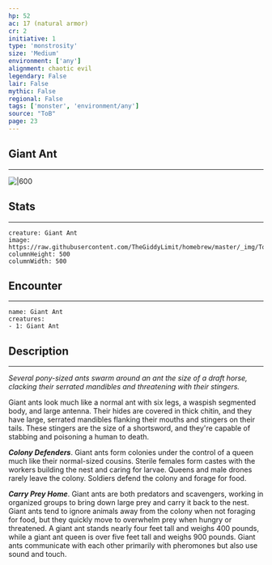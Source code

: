 ```yaml
---
hp: 52
ac: 17 (natural armor)
cr: 2
initiative: 1
type: 'monstrosity'    
size: 'Medium'
environment: ['any']
alignment: chaotic evil
legendary: False
lair: False
mythic: False
regional: False
tags: ['monster', 'environment/any']
source: "ToB"
page: 23
---
```


## Giant Ant
---

![|600](https://raw.githubusercontent.com/TheGiddyLimit/homebrew/master/_img/ToB/Giant%20Ant.webp)

## Stats
---

```statblock
creature: Giant Ant
image: https://raw.githubusercontent.com/TheGiddyLimit/homebrew/master/_img/ToB/token/Giant%20Ant.png
columnHeight: 500
columnWidth: 500
```

## Encounter
---

```encounter-table
name: Giant Ant
creatures:
- 1: Giant Ant
```

## Description
---
_Several pony-sized ants swarm around an ant the size of a draft horse, clacking their serrated mandibles and threatening with their stingers._

Giant ants look much like a normal ant with six legs, a waspish segmented body, and large antenna. Their hides are covered in thick chitin, and they have large, serrated mandibles flanking their mouths and stingers on their tails. These stingers are the size of a shortsword, and they're capable of stabbing and poisoning a human to death.

**_Colony Defenders_**. Giant ants form colonies under the control of a queen much like their normal-sized cousins. Sterile females form castes with the workers building the nest and caring for larvae. Queens and male drones rarely leave the colony. Soldiers defend the colony and forage for food.

**_Carry Prey Home_**. Giant ants are both predators and scavengers, working in organized groups to bring down large prey and carry it back to the nest. Giant ants tend to ignore animals away from the colony when not foraging for food, but they quickly move to overwhelm prey when hungry or threatened.
A giant ant stands nearly four feet tall and weighs 400 pounds, while a giant ant queen is over five feet tall and weighs 900 pounds. Giant ants communicate with each other primarily with pheromones but also use sound and touch.






